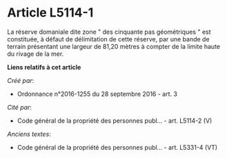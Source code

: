 # Article L5114-1

La réserve domaniale dite zone " des cinquante pas géométriques " est constituée, à défaut de délimitation de cette réserve,
par une bande de terrain présentant une largeur de 81,20 mètres à compter de la limite haute du rivage de la mer.

**Liens relatifs à cet article**

_Créé par_:

  - Ordonnance n°2016-1255 du 28 septembre 2016 - art. 3

_Cité par_:

  - Code général de la propriété des personnes publ... - art. L5114-2 (V)

_Anciens textes_:

  - Code général de la propriété des personnes publ... - art. L5331-4 (VT)
